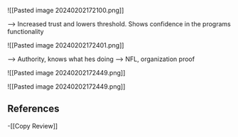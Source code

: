 
![[Pasted image 20240202172100.png]]

--> Increased trust and lowers threshold. Shows confidence in the programs functionality

![[Pasted image 20240202172401.png]]

--> Authority, knows what hes doing
--> NFL, organization proof

![[Pasted image 20240202172449.png]]

![[Pasted image 20240202172449.png]]

## References
<!-- Links to pages not referenced in the content -->
-[[Copy Review]]
